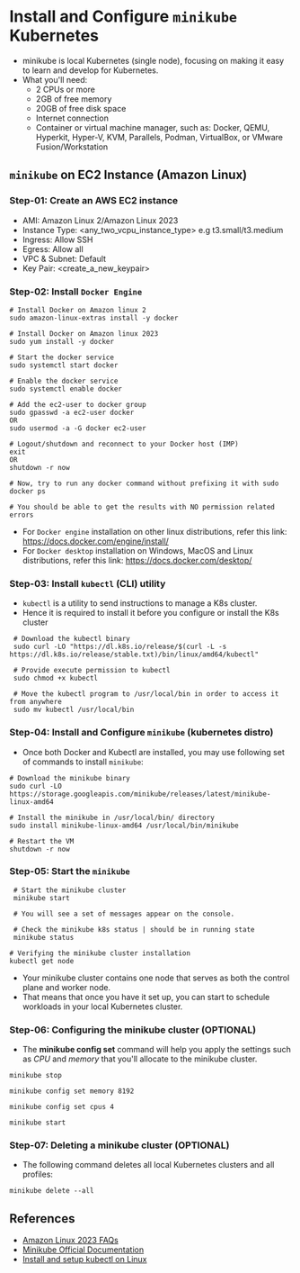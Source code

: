 # Install and Configure `minikube` Kubernetes

- minikube is local Kubernetes (single node), focusing on making it easy to learn and develop for Kubernetes.
- What you'll need:
  - 2 CPUs or more
  - 2GB of free memory
  - 20GB of free disk space
  - Internet connection
  - Container or virtual machine manager, such as: Docker, QEMU, Hyperkit, Hyper-V, KVM, Parallels, Podman, VirtualBox, or VMware Fusion/Workstation

## `minikube` on EC2 Instance (Amazon Linux)

### Step-01: Create an AWS EC2 instance

- AMI: Amazon Linux 2/Amazon Linux 2023
- Instance Type: <any_two_vcpu_instance_type> e.g t3.small/t3.medium
- Ingress: Allow SSH
- Egress: Allow all
- VPC & Subnet: Default
- Key Pair: <create_a_new_keypair>

### Step-02: Install `Docker Engine`

```
# Install Docker on Amazon linux 2
sudo amazon-linux-extras install -y docker

# Install Docker on Amazon linux 2023
sudo yum install -y docker

# Start the docker service
sudo systemctl start docker

# Enable the docker service
sudo systemctl enable docker

# Add the ec2-user to docker group
sudo gpasswd -a ec2-user docker
OR
sudo usermod -a -G docker ec2-user

# Logout/shutdown and reconnect to your Docker host (IMP)
exit
OR
shutdown -r now

# Now, try to run any docker command without prefixing it with sudo
docker ps

# You should be able to get the results with NO permission related errors
```

- For `Docker engine` installation on other linux distributions, refer this link: https://docs.docker.com/engine/install/
- For `Docker desktop` installation on Windows, MacOS and Linux distributions, refer this link: https://docs.docker.com/desktop/

### Step-03: Install `kubectl` (CLI) utility

- `kubectl` is a utility to send instructions to manage a K8s cluster.
- Hence it is required to install it before you configure or install the K8s cluster

```
 # Download the kubectl binary
 sudo curl -LO "https://dl.k8s.io/release/$(curl -L -s https://dl.k8s.io/release/stable.txt)/bin/linux/amd64/kubectl"

 # Provide execute permission to kubectl
 sudo chmod +x kubectl

 # Move the kubectl program to /usr/local/bin in order to access it from anywhere
 sudo mv kubectl /usr/local/bin

```

### Step-04: Install and Configure `minikube` (kubernetes distro)

- Once both Docker and Kubectl are installed, you may use following set of commands to install `minikube`:

```
# Download the minikube binary
sudo curl -LO https://storage.googleapis.com/minikube/releases/latest/minikube-linux-amd64

# Install the minikube in /usr/local/bin/ directory
sudo install minikube-linux-amd64 /usr/local/bin/minikube

# Restart the VM
shutdown -r now
```

### Step-05: Start the `minikube`

```
 # Start the minikube cluster
 minikube start

 # You will see a set of messages appear on the console.

 # Check the minikube k8s status | should be in running state
 minikube status

# Verifying the minikube cluster installation
kubectl get node
```

- Your minikube cluster contains one node that serves as both the control plane and worker node.
- That means that once you have it set up, you can start to schedule workloads in your local Kubernetes cluster.

### Step-06: Configuring the minikube cluster (OPTIONAL)

- The **minikube config set** command will help you apply the settings such as _CPU_ and _memory_ that you'll allocate to the minikube cluster.

```
minikube stop

minikube config set memory 8192

minikube config set cpus 4

minikube start

```

### Step-07: Deleting a minikube cluster (OPTIONAL)

- The following command deletes all local Kubernetes clusters and all profiles:

```
minikube delete --all
```

## References

- [Amazon Linux 2023 FAQs](https://aws.amazon.com/linux/amazon-linux-2023/faqs/)
- [Minikube Official Documentation](https://minikube.sigs.k8s.io/docs/)
- [Install and setup kubectl on Linux](https://kubernetes.io/docs/tasks/tools/install-kubectl-linux/)
